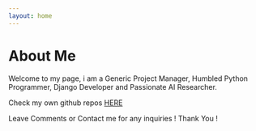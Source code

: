 ```yaml
---
layout: home
---
```

# About Me

Welcome to my page, i am a Generic Project Manager, Humbled Python Programmer, Django Developer and Passionate AI Researcher.

Check my own github repos [HERE](https://github.com/fikrikhaidir)

Leave Comments or Contact me for any inquiries ! Thank You ! 
